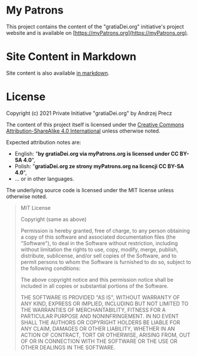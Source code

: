 # My Patrons

This project contains the content of the "gratiaDei.org" initiative's project website and is available on [https://myPatrons.org](https://myPatrons.org).

# Site Content in Markdown

Site content is also available [in markdown](languages.md).

# License

Copyright (c) 2021 Private Initiative "gratiaDei.org" by Andrzej Precz

The content of this project itself is licensed under the [Creative Commons Attribution-ShareAlike 4.0 International](https://creativecommons.org/licenses/by-sa/4.0/legalcode) unless otherwise noted.

Expected attribution notes are:
 - English: "**by gratiaDei.org via myPatrons.org is licensed under CC BY-SA 4.0**",
 - Polish: "**gratiaDei.org ze strony myPatrons.org na licencji CC BY-SA 4.0**",
 - ... or in other languages.

The underlying source code is licensed under the MIT license unless otherwise noted.

> MIT License
>
> Copyright (same as above)
>
> Permission is hereby granted, free of charge, to any person obtaining a copy
> of this software and associated documentation files (the "Software"), to deal
> in the Software without restriction, including without limitation the rights
> to use, copy, modify, merge, publish, distribute, sublicense, and/or sell
> copies of the Software, and to permit persons to whom the Software is
> furnished to do so, subject to the following conditions:
>
> The above copyright notice and this permission notice shall be included in all
> copies or substantial portions of the Software.
>
> THE SOFTWARE IS PROVIDED "AS IS", WITHOUT WARRANTY OF ANY KIND, EXPRESS OR
> IMPLIED, INCLUDING BUT NOT LIMITED TO THE WARRANTIES OF MERCHANTABILITY,
> FITNESS FOR A PARTICULAR PURPOSE AND NONINFRINGEMENT. IN NO EVENT SHALL THE
> AUTHORS OR COPYRIGHT HOLDERS BE LIABLE FOR ANY CLAIM, DAMAGES OR OTHER
> LIABILITY, WHETHER IN AN ACTION OF CONTRACT, TORT OR OTHERWISE, ARISING FROM,
> OUT OF OR IN CONNECTION WITH THE SOFTWARE OR THE USE OR OTHER DEALINGS IN THE
> SOFTWARE.

